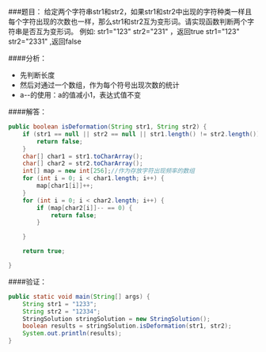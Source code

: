 ###题目：
给定两个字符串str1和str2，如果str1和str2中出现的字符种类一样且每个字符出现的次数也一样，那么str1和str2互为变形词。请实现函数判断两个字符串是否互为变形词。
例如: str1="123" str2="231" ，返回true
	  str1="123" str2="2331" ,返回false

####分析：
* 先判断长度
* 然后对通过一个数组，作为每个符号出现次数的统计
* a--的使用：a的值减小1，表达式值不变

####解答：
```java
public boolean isDeformation(String str1, String str2) {
    if (str1 == null || str2 == null || str1.length() != str2.length()) {
        return false;
    }
    char[] char1 = str1.toCharArray();
    char[] char2 = str2.toCharArray();
    int[] map = new int[256];//作为存放字符出现频率的数组
    for (int i = 0; i < char1.length; i++) {
        map[char1[i]]++;
    }
    for (int i = 0; i < char2.length; i++) {
        if (map[char2[i]]-- == 0) {
            return false;
        }

    }

    return true;

}
```

####验证：
```java
public static void main(String[] args) {
    String str1 = "1233";
    String str2 = "12334";
    StringSolution stringSolution = new StringSolution();
    boolean results = stringSolution.isDeformation(str1, str2);
    System.out.println(results);
}


```